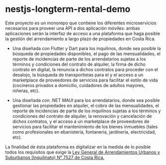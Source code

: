 # nestjs-longterm-rental-demo

Este proyecto es un monorepo que contiene los diferentes microservicios necesarios para proveer una API a dos aplicación móviles:
ambas aplicaciones serán la interfaz de acceso a una plataforma que haga posible la gestión del arrendamiento a largo plazo de propiedades en Costa Rica.

- Una diseñada con Flutter y Dart para los inquilinos, donde sea posible la búsqueda de propiedades disponibles, el pago de las mensualidades, el reporte de incidencias de parte de los arrendatarios sujetas a los términos y condiciones del contrato de alquiler, la firma de dicho contrato en digital, la renuncia a dichos contratos para proceder con el desalojo, la búsqueda de transportistas para el y el acceso a un marketplace de proveedores de servicios para facilitar el estilo de vida (cocineros privados a domicilio, cuidadores de adultos mayores, niñeras, etc).

- Una diseñada con .NET MAUI para los arrendatarios, donde sea posible gestionar las propiedades en alquiler, el cobro de las mensualidades, el reporte de incidencias de parte de los inquilinos sujetas a los términos y condiciones del contrato de alquiler, la renovación y cancelación de dichos contratos, y el acceso a un marketplace de proveedores de servicios para facilitar el mantenimiento de los bienes inmuebles (tales como profesionales en ebanistería, fontanería, jardinería, electricidad, etc).

La finalidad de ésta plataforma es digitalizar en la medida de lo posible todos los requisitos que exige la [Ley General de Arrendamientos Urbanos y Suburbanos (Inquilinato)
N° 7527 de Costa Rica.](https://www.pgrweb.go.cr/scij/Busqueda/Normativa/Normas/nrm_texto_completo.aspx?nValor1=1&nValor2=23655)
